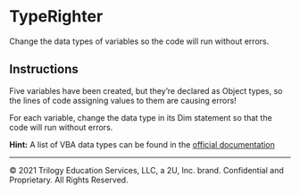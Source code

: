 # TypeRighter

Change the data types of variables so the code will run without errors. 

## Instructions

Five variables have been created, but they’re declared as Object types, so the lines of code assigning values to them are causing errors!

For each variable, change the data type in its Dim statement so that the code will run without errors.

**Hint:** A list of VBA data types can be found in the [official documentation](https://docs.microsoft.com/en-us/office/vba/language/reference/user-interface-help/data-type-summary)

---

© 2021 Trilogy Education Services, LLC, a 2U, Inc. brand.  Confidential and Proprietary.  All Rights Reserved.